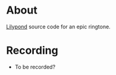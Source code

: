 # About

[Lilypond](https://lilypond.org/) source code for an epic ringtone.

# Recording

- To be recorded?
